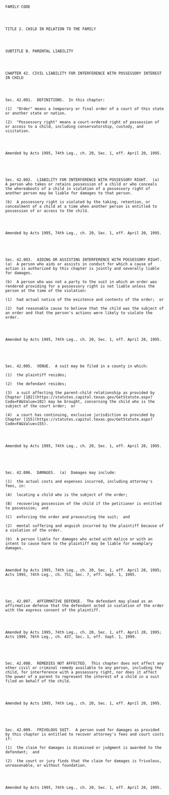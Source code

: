 ﻿
    
    
    	
    					
    
    
    FAMILY CODE
    
      
    
    
    TITLE 2. CHILD IN RELATION TO THE FAMILY
    
      
    
    
    SUBTITLE B. PARENTAL LIABILITY
    
      
    
    
    CHAPTER 42. CIVIL LIABILITY FOR INTERFERENCE WITH POSSESSORY INTEREST IN CHILD
    
      
    
    
    Sec. 42.001.  DEFINITIONS.  In this chapter:
    
    (1)  "Order" means a temporary or final order of a court of this state or another state or nation.
    
    (2)  "Possessory right" means a court-ordered right of possession of or access to a child, including conservatorship, custody, and visitation.
    
    
    
    
    Amended by Acts 1995, 74th Leg., ch. 20, Sec. 1, eff. April 20, 1995.
    
    
    
    
    
    Sec. 42.002.  LIABILITY FOR INTERFERENCE WITH POSSESSORY RIGHT.  (a)  A person who takes or retains possession of a child or who conceals the whereabouts of a child in violation of a possessory right of another person may be liable for damages to that person.
    
    (b)  A possessory right is violated by the taking, retention, or concealment of a child at a time when another person is entitled to possession of or access to the child.
    
    
    
    
    Amended by Acts 1995, 74th Leg., ch. 20, Sec. 1, eff. April 20, 1995.
    
    
    
    
    
    Sec. 42.003.  AIDING OR ASSISTING INTERFERENCE WITH POSSESSORY RIGHT.  (a)  A person who aids or assists in conduct for which a cause of action is authorized by this chapter is jointly and severally liable for damages.
    
    (b)  A person who was not a party to the suit in which an order was rendered providing for a possessory right is not liable unless the person at the time of the violation:
    
    (1)  had actual notice of the existence and contents of the order;  or
    
    (2)  had reasonable cause to believe that the child was the subject of an order and that the person's actions were likely to violate the order.
    
    
    
    
    Amended by Acts 1995, 74th Leg., ch. 20, Sec. 1, eff. April 20, 1995.
    
    
    
    
    
    Sec. 42.005.  VENUE.  A suit may be filed in a county in which:
    
    (1)  the plaintiff resides;
    
    (2)  the defendant resides;
    
    (3)  a suit affecting the parent-child relationship as provided by Chapter [102](https://statutes.capitol.texas.gov/GetStatute.aspx?Code=FA&Value=102) may be brought, concerning the child who is the subject of the court order;  or
    
    (4)  a court has continuing, exclusive jurisdiction as provided by Chapter [155](https://statutes.capitol.texas.gov/GetStatute.aspx?Code=FA&Value=155).
    
    
    
    
    Amended by Acts 1995, 74th Leg., ch. 20, Sec. 1, eff. April 20, 1995.
    
    
    
    
    
    Sec. 42.006.  DAMAGES.  (a)  Damages may include:
    
    (1)  the actual costs and expenses incurred, including attorney's fees, in:
    
    (A)  locating a child who is the subject of the order;
    
    (B)  recovering possession of the child if the petitioner is entitled to possession;  and
    
    (C)  enforcing the order and prosecuting the suit;  and
    
    (2)  mental suffering and anguish incurred by the plaintiff because of a violation of the order.
    
    (b)  A person liable for damages who acted with malice or with an intent to cause harm to the plaintiff may be liable for exemplary damages.
    
    
    
    
    Amended by Acts 1995, 74th Leg., ch. 20, Sec. 1, eff. April 20, 1995;  Acts 1995, 74th Leg., ch. 751, Sec. 7, eff. Sept. 1, 1995.
    
    
    
    
    
    Sec. 42.007.  AFFIRMATIVE DEFENSE.  The defendant may plead as an affirmative defense that the defendant acted in violation of the order with the express consent of the plaintiff.
    
    
    
    
    Amended by Acts 1995, 74th Leg., ch. 20, Sec. 1, eff. April 20, 1995;  Acts 1999, 76th Leg., ch. 437, Sec. 1, eff. Sept. 1, 1999.
    
    
    
    
    
    Sec. 42.008.  REMEDIES NOT AFFECTED.  This chapter does not affect any other civil or criminal remedy available to any person, including the child, for interference with a possessory right, nor does it affect the power of a parent to represent the interest of a child in a suit filed on behalf of the child.
    
    
    
    
    Amended by Acts 1995, 74th Leg., ch. 20, Sec. 1, eff. April 20, 1995.
    
    
    
    
    
    Sec. 42.009.  FRIVOLOUS SUIT.  A person sued for damages as provided by this chapter is entitled to recover attorney's fees and court costs if:
    
    (1)  the claim for damages is dismissed or judgment is awarded to the defendant;  and
    
    (2)  the court or jury finds that the claim for damages is frivolous, unreasonable, or without foundation.
    
    
    
    
    Amended by Acts 1995, 74th Leg., ch. 20, Sec. 1, eff. April 20, 1995.
    
    
    
    
    				
